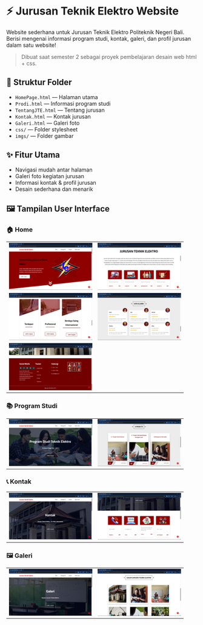 # ⚡ Jurusan Teknik Elektro Website

Website sederhana untuk Jurusan Teknik Elektro Politeknik Negeri Bali.  
Berisi mengenai informasi program studi, kontak, galeri, dan profil jurusan dalam satu website!

> Dibuat saat semester 2 sebagai proyek pembelajaran desain web html + css.

## 📁 Struktur Folder

- `HomePage.html` — Halaman utama
- `Prodi.html` — Informasi program studi
- `TentangJTE.html` — Tentang jurusan
- `Kontak.html` — Kontak jurusan
- `Galeri.html` — Galeri foto
- `css/` — Folder stylesheet
- `imgs/` — Folder gambar

## ✨ Fitur Utama

- Navigasi mudah antar halaman
- Galeri foto kegiatan jurusan
- Informasi kontak & profil jurusan
- Desain sederhana dan menarik

## 🖼️ Tampilan User Interface

### 🏠 Home

<table>
  <tr>
    <td><img src="imgs/screenshot/home-1.png" alt="Home 1" width="220" /></td>
    <td><img src="imgs/screenshot/home-2.png" alt="Home 2" width="220" /></td>
  </tr>
  <tr>
    <td><img src="imgs/screenshot/home-3.png" alt="Home 3" width="220" /></td>
    <td><img src="imgs/screenshot/home-4.png" alt="Home 4" width="220" /></td>
  </tr>
  <tr>
    <td><img src="imgs/screenshot/home-5.png" alt="Home 5" width="220" /></td>
    <td></td>
  </tr>
</table>

### 📚 Program Studi

<table>
  <tr>
    <td><img src="imgs/screenshot/program-studi-1.png" alt="Program Studi 1" width="220" /></td>
    <td><img src="imgs/screenshot/program-studi-2.png" alt="Program Studi 2" width="220" /></td>
  </tr>
</table>

### 📞 Kontak

<table>
  <tr>
    <td><img src="imgs/screenshot/kontak-1.png" alt="Kontak 1" width="220" /></td>
    <td><img src="imgs/screenshot/kontak-2.png" alt="Kontak 2" width="220" /></td>
  </tr>
</table>

### 🖼️ Galeri

<table>
  <tr>
    <td><img src="imgs/screenshot/galeri-1.png" alt="Galeri 1" width="220" /></td>
    <td><img src="imgs/screenshot/galeri-2.png" alt="Galeri 2" width="220" /></td>
  </tr>
</table>
